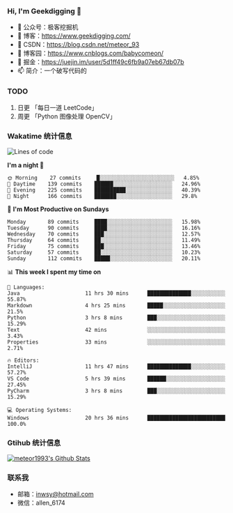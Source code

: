### Hi, I'm Geekdigging 👋

- 🔭 公众号：极客挖掘机
- 🌱 博客：https://www.geekdigging.com/
- 👯 CSDN：https://blog.csdn.net/meteor_93
- 🤔 博客园：https://www.cnblogs.com/babycomeon/
- 💬 掘金：https://juejin.im/user/5d1ff49c6fb9a07eb67db07b
- 📫 简介：一个破写代码的

### TODO

1. 日更 「每日一道 LeetCode」
2. 周更 「Python 图像处理 OpenCV」

### Wakatime 统计信息

<!--START_SECTION:waka-->
![Lines of code](https://img.shields.io/badge/From%20Hello%20World%20I've%20written-3870292%20Lines%20of%20code-blue)

**I'm a night 🦉** 

```text
🌞 Morning    27 commits     █░░░░░░░░░░░░░░░░░░░░░░░░   4.85% 
🌆 Daytime    139 commits    ██████░░░░░░░░░░░░░░░░░░░   24.96% 
🌃 Evening    225 commits    ██████████░░░░░░░░░░░░░░░   40.39% 
🌙 Night      166 commits    ███████░░░░░░░░░░░░░░░░░░   29.8%

```
📅 **I'm Most Productive on Sundays** 

```text
Monday       89 commits     ████░░░░░░░░░░░░░░░░░░░░░   15.98% 
Tuesday      90 commits     ████░░░░░░░░░░░░░░░░░░░░░   16.16% 
Wednesday    70 commits     ███░░░░░░░░░░░░░░░░░░░░░░   12.57% 
Thursday     64 commits     ██░░░░░░░░░░░░░░░░░░░░░░░   11.49% 
Friday       75 commits     ███░░░░░░░░░░░░░░░░░░░░░░   13.46% 
Saturday     57 commits     ██░░░░░░░░░░░░░░░░░░░░░░░   10.23% 
Sunday       112 commits    █████░░░░░░░░░░░░░░░░░░░░   20.11%

```


📊 **This week I spent my time on** 

```text
💬 Languages: 
Java                     11 hrs 30 mins      ██████████████░░░░░░░░░░░   55.87% 
Markdown                 4 hrs 25 mins       █████░░░░░░░░░░░░░░░░░░░░   21.5% 
Python                   3 hrs 8 mins        ███░░░░░░░░░░░░░░░░░░░░░░   15.29% 
Text                     42 mins             ░░░░░░░░░░░░░░░░░░░░░░░░░   3.43% 
Properties               33 mins             ░░░░░░░░░░░░░░░░░░░░░░░░░   2.71%

🔥 Editors: 
IntelliJ                 11 hrs 47 mins      ██████████████░░░░░░░░░░░   57.27% 
VS Code                  5 hrs 39 mins       ██████░░░░░░░░░░░░░░░░░░░   27.45% 
PyCharm                  3 hrs 8 mins        ███░░░░░░░░░░░░░░░░░░░░░░   15.29%

💻 Operating Systems: 
Windows                  20 hrs 36 mins      █████████████████████████   100.0%

```


<!--END_SECTION:waka-->

### Gtihub 统计信息

[![meteor1993's Github Stats](https://github-readme-stats.vercel.app/api?username=meteor1993&show_icons=true&theme=tokyonight)](https://github.com/meteor1993)

### 联系我

- 邮箱：inwsy@hotmail.com
- 微信：allen_6174

<!--
**meteor1993/meteor1993** is a ✨ _special_ ✨ repository because its `README.md` (this file) appears on your GitHub profile.

Here are some ideas to get you started:

- 🔭 I’m currently working on ...
- 🌱 I’m currently learning ...
- 👯 I’m looking to collaborate on ...
- 🤔 I’m looking for help with ...
- 💬 Ask me about ...
- 📫 How to reach me: ...
- 😄 Pronouns: ...
- ⚡ Fun fact: ...
-->
